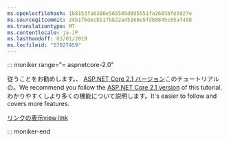 ```yaml
---
ms.openlocfilehash: 1b8153fa6380e565505d895551fa2683bfe5927e
ms.sourcegitcommit: 24b1f6decbb17bb22a45166e5fdb0845c65af498
ms.translationtype: MT
ms.contentlocale: ja-JP
ms.lasthandoff: 03/01/2019
ms.locfileid: "57027459"
---
```

::: moniker range="= aspnetcore-2.0"

<span data-ttu-id="8ec39-101">従うことをお勧めします。、 [ASP.NET Core 2.1 バージョン](xref:razor-pages-start?view=aspnetcore-2.1)このチュートリアルの。</span><span class="sxs-lookup"><span data-stu-id="8ec39-101">We recommend you follow the [ASP.NET Core 2.1 version](xref:razor-pages-start?view=aspnetcore-2.1) of this tutorial.</span></span> <span data-ttu-id="8ec39-102">わかりやすくしより多くの機能について説明します。</span><span class="sxs-lookup"><span data-stu-id="8ec39-102">It's easier to follow and covers more features.</span></span>

 [<span data-ttu-id="8ec39-103">リンクの表示</span><span class="sxs-lookup"><span data-stu-id="8ec39-103">view link</span></span>](?view=aspnetcore-2.1)

::: moniker-end
